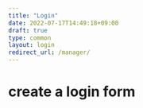 ```yaml
---
title: "Login"
date: 2022-07-17T14:49:18+09:00
draft: true
type: common
layout: login
redirect_url: /manager/ 
---
```


# create a login form